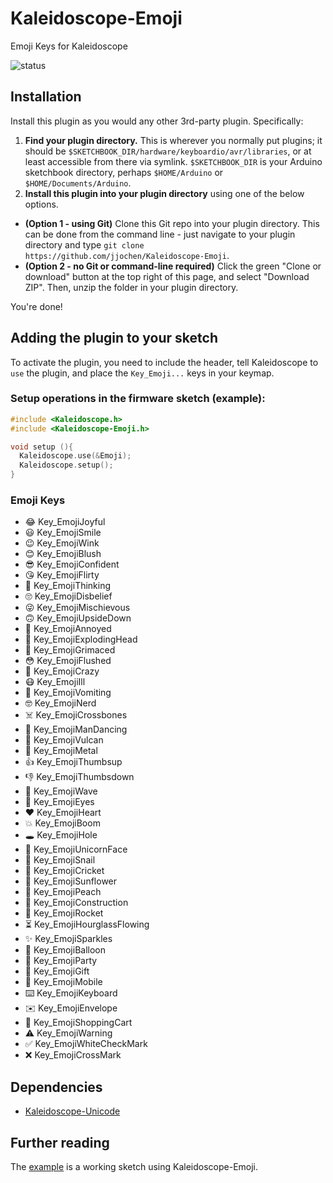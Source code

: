 # Kaleidoscope-Emoji
Emoji Keys for Kaleidoscope

![status][st:experimental]

 [st:stable]: https://img.shields.io/badge/stable-✔-black.svg?style=flat&colorA=44cc11&colorB=494e52
 [st:broken]: https://img.shields.io/badge/broken-X-black.svg?style=flat&colorA=e05d44&colorB=494e52
 [st:experimental]: https://img.shields.io/badge/experimental----black.svg?style=flat&colorA=dfb317&colorB=494e52


## Installation

Install this plugin as you would any other 3rd-party plugin.  Specifically:

1. __Find your plugin directory.__  This is wherever you normally put plugins; it
should be `$SKETCHBOOK_DIR/hardware/keyboardio/avr/libraries`, or at least
accessible from there via symlink. `$SKETCHBOOK_DIR` is your Arduino sketchbook directory, 
perhaps `$HOME/Arduino` or `$HOME/Documents/Arduino`.
2. __Install this plugin into your plugin directory__ using one of the below options.
* __(Option 1 - using Git)__ Clone this Git repo into your plugin directory.  This can
be done from the command line - just navigate to your plugin directory and type
`git clone https://github.com/jjochen/Kaleidoscope-Emoji`.
* __(Option 2 - no Git or command-line required)__ Click the green "Clone or download"
button at the top right of this page, and select "Download ZIP".  Then, unzip the
folder in your plugin directory.

You're done!

## Adding the plugin to your sketch

To activate the plugin, you need to include the header, tell Kaleidoscope to `use`
the plugin, and place the `Key_Emoji...` keys in your keymap.

### Setup operations in the firmware sketch (example):

```c++
#include <Kaleidoscope.h>
#include <Kaleidoscope-Emoji.h>

void setup (){
  Kaleidoscope.use(&Emoji);
  Kaleidoscope.setup();
}
```

### Emoji Keys

  * 😂 Key_EmojiJoyful
  * 😃 Key_EmojiSmile
  * 😉 Key_EmojiWink
  * 😊 Key_EmojiBlush
  * 😎 Key_EmojiConfident
  * 😘 Key_EmojiFlirty
  * 🤔 Key_EmojiThinking
  * 🙄 Key_EmojiDisbelief
  * 😜 Key_EmojiMischievous
  * 🙃 Key_EmojiUpsideDown
  * 😤 Key_EmojiAnnoyed
  * 🤯 Key_EmojiExplodingHead
  * 😬 Key_EmojiGrimaced
  * 😳 Key_EmojiFlushed
  * 🤪 Key_EmojiCrazy
  * 😷 Key_EmojiIll
  * 🤮 Key_EmojiVomiting
  * 🤓 Key_EmojiNerd
  * ☠️ Key_EmojiCrossbones
  * 🕺 Key_EmojiManDancing
  * 🖖 Key_EmojiVulcan
  * 🤘 Key_EmojiMetal
  * 👍️ Key_EmojiThumbsup
  * 👎️ Key_EmojiThumbsdown
  * 👋 Key_EmojiWave
  * 👀 Key_EmojiEyes
  * ❤️ Key_EmojiHeart
  * 💥 Key_EmojiBoom
  * 🕳️ Key_EmojiHole
  * 🦄 Key_EmojiUnicornFace
  * 🐌 Key_EmojiSnail
  * 🦗 Key_EmojiCricket
  * 🌻 Key_EmojiSunflower
  * 🍑 Key_EmojiPeach
  * 🚧 Key_EmojiConstruction
  * 🚀 Key_EmojiRocket
  * ⏳️ Key_EmojiHourglassFlowing
  * ✨ Key_EmojiSparkles
  * 🎈 Key_EmojiBalloon
  * 🎉 Key_EmojiParty
  * 🎁 Key_EmojiGift
  * 📱 Key_EmojiMobile
  * ⌨️ Key_EmojiKeyboard
  * ✉️ Key_EmojiEnvelope
  * 🛒 Key_EmojiShoppingCart
  * ⚠️ Key_EmojiWarning
  * ✅ Key_EmojiWhiteCheckMark
  * ❌ Key_EmojiCrossMark


## Dependencies

* [Kaleidoscope-Unicode](https://github.com/keyboardio/Kaleidoscope-Unicode)

## Further reading

The [example][plugin:example] is a working sketch using Kaleidoscope-Emoji.

 [plugin:example]: https://github.com/jjochen/Kaleidoscope-Emoji/blob/master/examples/Emoji/Emoji.ino
